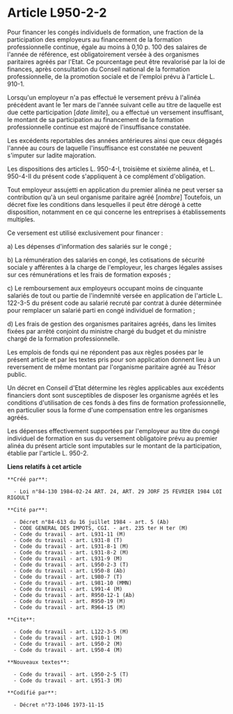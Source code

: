 # Article L950-2-2

Pour financer les congés individuels de formation, une fraction de la participation des employeurs au financement de la
formation professionnelle continue, égale au moins à 0,10 p. 100 des salaires de l'année de référence, est obligatoirement
versée à des organismes paritaires agréés par l'Etat. Ce pourcentage peut être revalorisé par la loi de finances, après
consultation du Conseil national de la formation professionnelle, de la promotion sociale et de l'emploi prévu à l'article L.
910-1.

Lorsqu'un employeur n'a pas effectué le versement prévu à l'alinéa précédent avant le 1er mars de l'année suivant celle au
titre de laquelle est due cette participation [*date limite*], ou a effectué un versement insuffisant, le montant de sa
participation au financement de la formation professionnelle continue est majoré de l'insuffisance constatée.

Les excédents reportables des années antérieures ainsi que ceux dégagés l'année au cours de laquelle l'insuffisance est
constatée ne peuvent s'imputer sur ladite majoration.

Les dispositions des articles L. 950-4-I, troisième et sixième alinéa, et L. 950-4-II du présent code s'appliquent à ce
complément d'obligation.

Tout employeur assujetti en application du premier alinéa ne peut verser sa contribution qu'à un seul organisme paritaire
agréé [*nombre*] Toutefois, un décret fixe les conditions dans lesquelles il peut être dérogé à cette disposition, notamment
en ce qui concerne les entreprises à établissements multiples.

Ce versement est utilisé exclusivement pour financer :

a) Les dépenses d'information des salariés sur le congé ;

b) La rémunération des salariés en congé, les cotisations de sécurité sociale y afférentes à la charge de l'employeur, les
charges légales assises sur ces rémunérations et les frais de formation exposés ;

c) Le remboursement aux employeurs occupant moins de cinquante salariés de tout ou partie de l'indemnité versée en
application de l'article L. 122-3-5 du présent code au salarié recruté par contrat à durée déterminée pour remplacer un
salarié parti en congé individuel de formation ;

d) Les frais de gestion des organismes paritaires agréés, dans les limites fixées par arrêté conjoint du ministre chargé du
budget et du ministre chargé de la formation professionnelle.

Les emplois de fonds qui ne répondent pas aux règles posées par le présent article et par les textes pris pour son
application donnent lieu à un reversement de même montant par l'organisme paritaire agréé au Trésor public.

Un décret en Conseil d'Etat détermine les règles applicables aux excédents financiers dont sont susceptibles de disposer les
organisme agréés et les conditions d'utilisation de ces fonds à des fins de formation professionnelle, en particulier sous la
forme d'une compensation entre les organismes agréés.

Les dépenses effectivement supportées par l'employeur au titre du congé individuel de formation en sus du versement
obligatoire prévu au premier alinéa du présent article sont imputables sur le montant de la participation, établie par
l'article L. 950-2.

**Liens relatifs à cet article**

	**Créé par**:

	  - Loi n°84-130 1984-02-24 ART. 24, ART. 29 JORF 25 FEVRIER 1984 LOI RIGOULT

	**Cité par**:

	  - Décret n°84-613 du 16 juillet 1984 - art. 5 (Ab)
	  - CODE GENERAL DES IMPOTS, CGI. - art. 235 ter H ter (M)
	  - Code du travail - art. L931-11 (M)
	  - Code du travail - art. L931-8 (T)
	  - Code du travail - art. L931-8-1 (M)
	  - Code du travail - art. L931-8-2 (M)
	  - Code du travail - art. L931-9 (M)
	  - Code du travail - art. L950-2-3 (T)
	  - Code du travail - art. L950-8 (Ab)
	  - Code du travail - art. L980-7 (T)
	  - Code du travail - art. L981-10 (MMN)
	  - Code du travail - art. L991-4 (M)
	  - Code du travail - art. R950-12-1 (Ab)
	  - Code du travail - art. R950-19 (M)
	  - Code du travail - art. R964-15 (M)

	**Cite**:

	  - Code du travail - art. L122-3-5 (M)
	  - Code du travail - art. L910-1 (M)
	  - Code du travail - art. L950-2 (M)
	  - Code du travail - art. L950-4 (M)

	**Nouveaux textes**:

	  - Code du travail - art. L950-2-5 (T)
	  - Code du travail - art. L951-3 (M)

	**Codifié par**:

	  - Décret n°73-1046 1973-11-15
